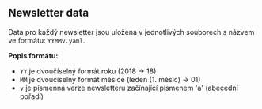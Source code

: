 ## Newsletter data

Data pro každý newsletter jsou uložena v jednotlivých souborech s názvem ve formátu: `YYMMv.yaml`.

**Popis formátu:**

- `YY` je dvoučíselný formát roku (2018 -> 18)
- `MM` je dvoučíselný formát měsíce (leden (1. měsíc) -> 01)
- `v` je písmenná verze newsletteru začínající písmenem 'a' (abecední pořadí)
